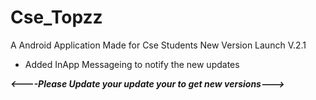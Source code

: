 # Cse_Topzz
A Android Application Made for Cse Students
New Version Launch V.2.1
* Added InApp Messageing to notify the new updates

***<----Please Update your update your to get new versions--->***
